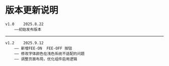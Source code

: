 # 版本更新说明
	v1.0	2025.8.22
	    ——初始发布版本
***
	v1.2    2025.9.12
	    —— 新增FEE-ON  FEE-OFF 按钮 
	    —— 修改字体颜色在浅色系统不适配的问题
	    —— 调整页面布局，优化组件启用逻辑
